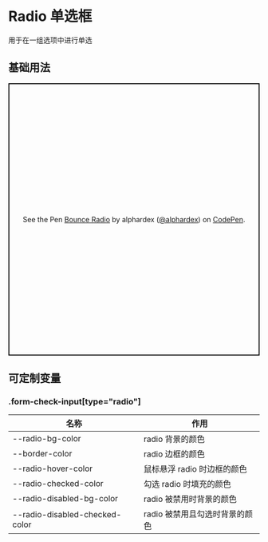 # Radio 单选框

用于在一组选项中进行单选

## 基础用法

<p class="codepen" data-height="265" data-theme-id="dark" data-default-tab="html,result" data-user="alphardex" data-slug-hash="VwLBRWG" style="height: 545px; box-sizing: border-box; display: flex; align-items: center; justify-content: center; border: 2px solid; margin: 1em 0; padding: 1em;" data-pen-title="Bounce Radio">
  <span>See the Pen <a href="https://codepen.io/alphardex/pen/VwLBRWG">
  Bounce Radio</a> by alphardex (<a href="https://codepen.io/alphardex">@alphardex</a>)
  on <a href="https://codepen.io">CodePen</a>.</span>
</p>
<script async src="https://static.codepen.io/assets/embed/ei.js"></script>

## 可定制变量

### .form-check-input[type="radio"]

| 名称                           | 作用                           |
| ------------------------------ | ------------------------------ |
| --radio-bg-color               | radio 背景的颜色               |
| --border-color                 | radio 边框的颜色               |
| --radio-hover-color            | 鼠标悬浮 radio 时边框的颜色    |
| --radio-checked-color          | 勾选 radio 时填充的颜色        |
| --radio-disabled-bg-color      | radio 被禁用时背景的颜色       |
| --radio-disabled-checked-color | radio 被禁用且勾选时背景的颜色 |

